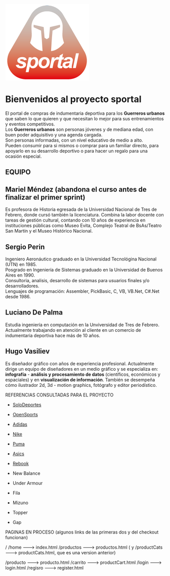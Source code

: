 ![Logo](https://raw.githubusercontent.com/vasili-hugo/grupo_02_sportal/master/imgs/sportal_logo_000.png)

# Bienvenidos al proyecto sportal

El portal de compras de indumentaria deportiva para los **Guerreros urbanos** que saben lo que quieren y que necesitan lo mejor para sus entrenamientos y eventos competitivos.</br>
Los **Guerreros urbanos** son personas jóvenes y de mediana edad, con buen poder adquisitivo y una agenda cargada.</br>
Son personas informadas, con un nivel educativo de medio a alto.</br>
Pueden consumir para si mismos o comprar para un familiar directo, para apoyarlo en su desarrollo deportivo o para hacer un regalo para una ocasión especial.


**EQUIPO**
--------------------------

## Mariel Méndez (abandona el curso antes de finalizar el primer sprint)
Es profesora de Historia egresada de la Universidad Nacional de Tres de Febrero, donde cursó también la licenciatura. Combina la labor docente con tareas de gestión cultural, contando con 10 años de experiencia en instituciones públicas como Museo Evita, Complejo Teatral de BsAs/Teatro San Martín y el Museo Histórico Nacional. 

## Sergio Perin
Ingeniero Aeronáutico graduado en la Universidad Tecnológina Nacional (UTN) en 1985.</br>
Posgrado en Ingeniería de Sistemas graduado en la Universidad de Buenos Aires en 1990.</br>
Consultoria, analisis, desarrollo de sistemas para usuarios finales y/o desarrolladores.</br>
Lenguajes de programación: Assembler, PickBasic, C, VB, VB.Net, C#.Net desde 1986.

## Luciano De Palma
Estudia ingeniería en computación en la Unviversidad de Tres de Febrero.
Actualmente trabajando en atención al cliente en un comercio de indumentaria deportiva hace más de 10 años.

## Hugo Vasiliev
Es diseñador gráfico con años de experiencia profesional. Actualmente dirige un equipo de diseñadores en un medio gráfico y se especializa en: **infografía** -  **análisis y procesamiento de datos** (científicos, económicos y espaciales) y en **visualización de información**.  También se desempeña cómo ilustrador 2d, 3d - motion graphics, fotógrafo y editor periodístico.


REFERENCIAS CONSULTADAS PARA EL PROYECTO
- [SoloDeportes](https://www.solodeportes.com.ar/) 
- [OpenSports](https://www.opensports.com.ar/) 
- [Adidas](https://www.adidas.com.ar/) 
- [Nike](https://www.nike.com/ar/) 
- [Puma](https://us.puma.com/) 
- [Asics](https://www.asics.com/es/es-es/) 
- [Rebook](https://www.reebok.com/us) 

- New Balance</br>
- Under Armour</br>
- Fila</br>
- Mizuno</br>
- Topper
- Gap


PAGINAS EN PROCESO (algunos links de las primeras dos y del checkout funcionan)

/  /home   ---> index.html
/productos ---> productos.html ( y /productCats  --->  productCats.html, que es una version anterior)

/producto  ---> producto.html
/carrito   ---> productCart.html
/login     ---> login.html
/regisro  ---> register.html
